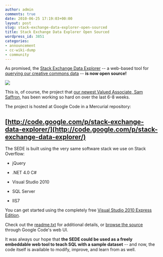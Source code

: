 ```yaml
---
author: admin
comments: true
date: 2010-06-25 17:19:03+00:00
layout: post
slug: stack-exchange-data-explorer-open-sourced
title: Stack Exchange Data Explorer Open Sourced
wordpress_id: 3851
categories:
- announcement
- cc-wiki-dump
- community
---
```



As promised, the [Stack Exchange Data Explorer](http://odata.stackexchange.com/) -- a web-based tool for [querying our creative commons data](http://blog.stackoverflow.com/2010/06/introducing-stack-exchange-data-explorer/) -- **is now open source!**



[![](http://blog.stackoverflow.com/wp-content/uploads/stack-exchange-data-explorer.png)](http://odata.stackexchange.com/)



This is, of course, the project that [our newest Valued Associate, Sam Saffron](http://blog.stackoverflow.com/2010/06/welcome-stack-overflow-valued-associate-00008/), has been working so hard on over the last 6-8 weeks.



The project is hosted at Google Code in a Mercurial repository:  



## [http://code.google.com/p/stack-exchange-data-explorer/](http://code.google.com/p/stack-exchange-data-explorer/)





The SEDE is built using the very same software stack we use on Stack Overflow:







  * jQuery

  * .NET 4.0 C#

  * Visual Studio 2010

  * SQL Server

  * IIS7




You can get started using the completely free [Visual Studio 2010 Express Edition](http://www.microsoft.com/express/downloads/#2010-Visual-CS).



Check out the [readme.txt](http://code.google.com/p/stack-exchange-data-explorer/source/browse/Readme.txt) for additional details, or [browse the source](http://code.google.com/p/stack-exchange-data-explorer/source/browse/) through Google Code's web UI.



It was always our hope that **the SEDE could be used as a freely embeddable web tool to teach SQL with a sample dataset** -- and now, the code itself is available to modify, improve, and learn from as well. 

